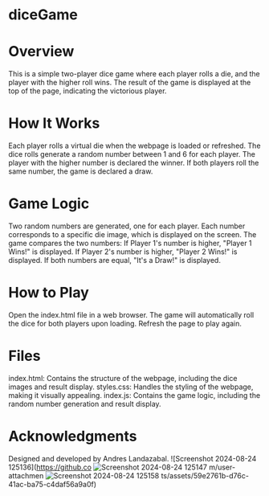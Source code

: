 # diceGame

# Overview
This is a simple two-player dice game where each player rolls a die, and the player with the higher roll wins. The result of the game is displayed at the top of the page, indicating the victorious player.

# How It Works
Each player rolls a virtual die when the webpage is loaded or refreshed.
The dice rolls generate a random number between 1 and 6 for each player.
The player with the higher number is declared the winner.
If both players roll the same number, the game is declared a draw.
# Game Logic
Two random numbers are generated, one for each player.
Each number corresponds to a specific die image, which is displayed on the screen.
The game compares the two numbers:
If Player 1's number is higher, "Player 1 Wins!" is displayed.
If Player 2's number is higher, "Player 2 Wins!" is displayed.
If both numbers are equal, "It's a Draw!" is displayed.
# How to Play
Open the index.html file in a web browser.
The game will automatically roll the dice for both players upon loading.
Refresh the page to play again.
# Files
index.html: Contains the structure of the webpage, including the dice images and result display.
styles.css: Handles the styling of the webpage, making it visually appealing.
index.js: Contains the game logic, including the random number generation and result display.

# Acknowledgments
Designed and developed by Andres Landazabal.
![Screenshot 2024-08-24 125136](https://github.co
![Screenshot 2024-08-24 125147](https://github.com/user-attachments/assets/866f7dac-121f-4314-9d9a-3d04a50e09e3)
m/user-attachmen
![Screenshot 2024-08-24 125158](https://github.com/user-attachments/assets/a63e54a0-05c8-4806-a262-d72dff584d34)
ts/assets/59e2761b-d76c-41ac-ba75-c4daf56a9a0f)
